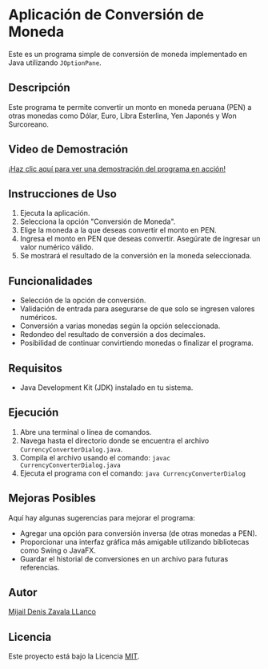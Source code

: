 # Aplicación de Conversión de Moneda

Este es un programa simple de conversión de moneda implementado en Java utilizando `JOptionPane`.

## Descripción

Este programa te permite convertir un monto en moneda peruana (PEN) a otras monedas como Dólar, Euro, Libra Esterlina, Yen Japonés y Won Surcoreano.

## Video de Demostración

[¡Haz clic aquí para ver una demostración del programa en acción!](https://www.linkedin.com/posts/mideza22_programaciaejn-java-desarrollodesoftware-activity-7100263101320589312-OK4y?utm_source=share&utm_medium=member_desktop)

## Instrucciones de Uso

1. Ejecuta la aplicación.
2. Selecciona la opción "Conversión de Moneda".
3. Elige la moneda a la que deseas convertir el monto en PEN.
4. Ingresa el monto en PEN que deseas convertir. Asegúrate de ingresar un valor numérico válido.
5. Se mostrará el resultado de la conversión en la moneda seleccionada.

## Funcionalidades

- Selección de la opción de conversión.
- Validación de entrada para asegurarse de que solo se ingresen valores numéricos.
- Conversión a varias monedas según la opción seleccionada.
- Redondeo del resultado de conversión a dos decimales.
- Posibilidad de continuar convirtiendo monedas o finalizar el programa.

## Requisitos

- Java Development Kit (JDK) instalado en tu sistema.

## Ejecución

1. Abre una terminal o línea de comandos.
2. Navega hasta el directorio donde se encuentra el archivo `CurrencyConverterDialog.java`.
3. Compila el archivo usando el comando: `javac CurrencyConverterDialog.java`
4. Ejecuta el programa con el comando: `java CurrencyConverterDialog`

## Mejoras Posibles

Aquí hay algunas sugerencias para mejorar el programa:

- Agregar una opción para conversión inversa (de otras monedas a PEN).
- Proporcionar una interfaz gráfica más amigable utilizando bibliotecas como Swing o JavaFX.
- Guardar el historial de conversiones en un archivo para futuras referencias.

## Autor

[Mijail Denis Zavala LLanco](https://www.linkedin.com/in/mideza22)

## Licencia

Este proyecto está bajo la Licencia [MIT](LICENSE).

